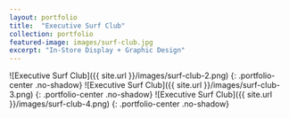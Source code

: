 ```yaml
---
layout: portfolio
title:  "Executive Surf Club"
collection: portfolio
featured-image: images/surf-club.jpg
excerpt: "In-Store Display + Graphic Design"
---
```


![Executive Surf Club]({{ site.url }}/images/surf-club-2.png)
{: .portfolio-center .no-shadow}
![Executive Surf Club]({{ site.url }}/images/surf-club-3.png)
{: .portfolio-center .no-shadow}
![Executive Surf Club]({{ site.url }}/images/surf-club-4.png)
{: .portfolio-center .no-shadow}
